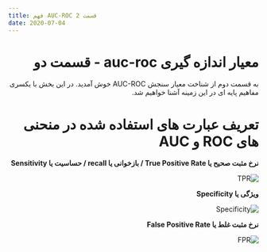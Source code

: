 ```yaml
---
title: فهم AUC-ROC قسمت 2
date: 2020-07-04
---
```

<div dir='rtl' lang='fa'>
<h1>معیار اندازه گیری auc-roc - قسمت دو</h1>
<p>به قسمت دوم از شناخت معیار سنجش AUC-ROC خوش آمدید. در این بخش با یکسری مفاهیم پایه ای در این زمینه آشنا خواهیم شد.</p>
<h1>تعریف عبارت های استفاده شده در منحنی های ROC و AUC</h1>
<p><strong>نرخ مثبت صحیح  یا True Positive Rate / بازخوانی یا recall / حساسیت یا Sensitivity</strong></p>
<p><img src="https://github.com/sohrabkhanbadr/jekyll-theme-mehdix-rtl/tree/master/assets/uploads/TPR.svg" alt="TPR"></p>
<p><strong>ویژگی یا Specificity</strong></p>
<p><img src="https://github.com/sohrabkhanbadr/jekyll-theme-mehdix-rtl/tree/master/assets/uploads/specificity.svg" alt="Specificity"></p>
<p><strong>نرخ مثبت غلط یا False Positive Rate</strong></p>
<p><img src="https://github.com/sohrabkhanbadr/jekyll-theme-mehdix-rtl/tree/master/assets/uploads/FPR.svg" alt="FPR"></p>
</div>
